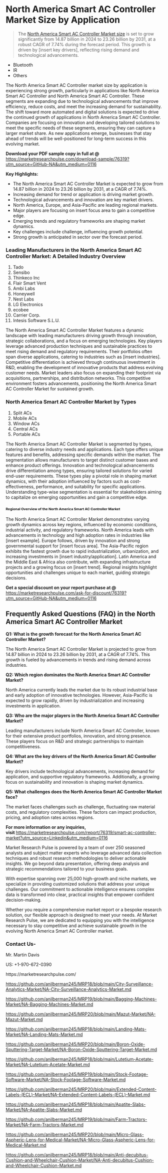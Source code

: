 <h1>North America Smart AC Controller Market&nbsp;Size by Application</h1><blockquote><p>The <a href="https://marketresearchpulse.com/download-sample/76319?utm_source=GitHub-NA&amp;utm_medium=0116">North America Smart AC Controller Market size</a> is set to grow significantly from 14.87 billion in 2024 to 23.26 billion by 2031, at a robust CAGR of 7.74% during the forecast period. This growth is driven by [insert key drivers], reflecting rising demand and technological advancements.</p></blockquote><ul><li>Bluetooth<li> IR<li> Others</li></ul><p>The North America Smart AC Controller market size by application is experiencing strong growth, particularly in applications like North America Smart AC Controller and North America Smart AC Controller. These segments are expanding due to technological advancements that improve efficiency, reduce costs, and meet the increasing demand for sustainability. The shift toward more automated and digital solutions is expected to drive the continued growth of applications in North America Smart AC Controller. Companies are focusing on innovation and developing tailored solutions to meet the specific needs of these segments, ensuring they can capture a larger market share. As new applications emerge, businesses that stay ahead of trends will be well-positioned for long-term success in this evolving market.</p><p><strong>Download your PDF sample copy in full at @ </strong><a href="https://marketresearchpulse.com/download-sample/76319?utm_source=GitHub-NA&amp;utm_medium=0116">https://marketresearchpulse.com/download-sample/76319?utm_source=GitHub-NA&amp;utm_medium=0116</a></p><p><strong>Key Highlights: </strong></p><ul><li>The North America Smart AC Controller Market is expected to grow from 14.87 billion in 2024 to 23.26 billion by 2031, at a CAGR of 7.74%.</li><li>Increasing demand for trend or application is driving market growth.</li><li>Technological advancements and innovation are key market drivers.</li><li>North America, Europe, and Asia-Pacific are leading regional markets.</li><li>Major players are focusing on insert focus area to gain a competitive edge.</li><li>Emerging trends and regulatory frameworks are shaping market dynamics.</li><li>Key challenges include challenge, influencing growth potential.</li><li>Strong growth is anticipated in sector over the forecast period.</li></ul><h3>Leading Manufacturers in the North America Smart AC Controller Market: A Detailed Industry Overview</h3><ol><li>Tado</li><li>Sensibo</li><li>Thinkeco Inc</li><li>Flair Smart Vent</li><li>Ambi Labs</li><li>Honeywell</li><li>Nest Labs</li><li>LG Electronics</li><li>ecobee</li><li>Carrier Corp.</li><li>Intesis Software S.L.U.</li></ol><div class="flex max-w-full flex-col flex-grow"><div class="min-h-8 text-message flex w-full flex-col items-end gap-2 whitespace-normal break-words [.text-message+&amp;]:mt-5" dir="auto" data-message-author-role="assistant" data-message-id="fd8432e4-4910-450d-b182-61b7bfb0a01f" data-message-model-slug="gpt-4o"><div class="flex w-full flex-col gap-1 empty:hidden first:pt-[3px]"><div class="markdown prose w-full break-words dark:prose-invert light"><p>The North America Smart AC Controller Market features a dynamic landscape with leading manufacturers driving growth through innovation, strategic collaborations, and a focus on emerging technologies. Key players leverage advanced production techniques and sustainable practices to meet rising demand and regulatory requirements. Their portfolios often span diverse applications, catering to industries such as [insert industries]. Competitive differentiation is achieved through continuous investment in R&amp;D, enabling the development of innovative products that address evolving customer needs. Market leaders also focus on expanding their footprint via acquisitions, partnerships, and distribution networks. This competitive environment fosters advancements, positioning the North America Smart AC Controller Market for sustained growth.</p></div></div></div></div><h3>North America Smart AC Controller Market by Types</h3><ol><li>Split ACs<li> Mobile ACs<li> Window ACs<li> Central ACs<li> Portable ACs</li></ol><div class="flex max-w-full flex-col flex-grow"><div class="min-h-8 text-message flex w-full flex-col items-end gap-2 whitespace-normal break-words [.text-message+&amp;]:mt-5" dir="auto" data-message-author-role="assistant" data-message-id="084470be-0bb7-4664-bddf-5156b4f41249" data-message-model-slug="gpt-4o-mini"><div class="flex w-full flex-col gap-1 empty:hidden first:pt-[3px]"><div class="markdown prose w-full break-words dark:prose-invert light"><p>The North America Smart AC Controller Market is segmented by types, catering to diverse industry needs and applications. Each type offers unique features and benefits, addressing specific demands within the market. The segmentation allows manufacturers to target distinct customer bases and enhance product offerings. Innovation and technological advancements drive differentiation among types, ensuring tailored solutions for varied end-user requirements. These types play a pivotal role in shaping market dynamics, with their adoption influenced by factors such as cost-effectiveness, performance, and suitability for specific applications. Understanding type-wise segmentation is essential for stakeholders aiming to capitalize on emerging opportunities and gain a competitive edge.</p></div></div></div></div><h3><span style="font-size: 11px;">Regional Overview of the North America Smart AC Controller Market</span></h3><div class="flex max-w-full flex-col flex-grow"><div class="min-h-8 text-message flex w-full flex-col items-end gap-2 whitespace-normal break-words [.text-message+&amp;]:mt-5" dir="auto" data-message-author-role="assistant" data-message-id="e9038762-ce64-4e30-91c9-9bd413514231" data-message-model-slug="gpt-4o-mini"><div class="flex w-full flex-col gap-1 empty:hidden first:pt-[3px]"><div class="markdown prose w-full break-words dark:prose-invert light"><p>The North America Smart AC Controller Market demonstrates varying growth dynamics across key regions, influenced by economic conditions, industrial activity, and regulatory frameworks. North America leads with advancements in technology and high adoption rates in industries like [insert example]. Europe follows, driven by innovation and strong governmental support for [insert focus area]. The Asia-Pacific region exhibits the fastest growth due to rapid industrialization, urbanization, and increasing investments in [insert industry/application]. Latin America and the Middle East &amp; Africa also contribute, with expanding infrastructure projects and a growing focus on [insert trend]. Regional insights highlight opportunities and challenges unique to each market, guiding strategic decisions.</p></div></div></div></div><p><strong>Get a special discount on your report purchase at @ </strong><a href="https://marketresearchpulse.com/ask-for-discount/76319?utm_source=GitHub-NA&amp;utm_medium=0116">https://marketresearchpulse.com/ask-for-discount/76319?utm_source=GitHub-NA&amp;utm_medium=0116</a></p><h2>Frequently Asked Questions (FAQ) in the North America Smart AC Controller Market</h2><p><strong>Q1: What is the growth forecast for the North America Smart AC Controller Market?</strong></p><p>The North America Smart AC Controller Market is projected to grow from 14.87 billion in 2024 to 23.26 billion by 2031, at a CAGR of 7.74%. This growth is fueled by advancements in trends and rising demand across industries.</p><p><strong>Q2: Which region dominates the North America Smart AC Controller Market?</strong></p><p>North America currently leads the market due to its robust industrial base and early adoption of innovative technologies. However, Asia-Pacific is expected to grow rapidly, driven by industrialization and increasing investments in application.</p><p><strong>Q3: Who are the major players in the North America Smart AC Controller Market?</strong></p><p>Leading manufacturers include North America Smart AC Controller, known for their extensive product portfolios, innovation, and strong presence. These players focus on R&amp;D and strategic partnerships to maintain competitiveness.</p><p><strong>Q4: What are the key drivers of the North America Smart AC Controller Market?</strong></p><p>Key drivers include technological advancements, increasing demand for application, and supportive regulatory frameworks. Additionally, a growing focus on sustainability and innovation is shaping market dynamics.</p><p><strong>Q5: What challenges does the North America Smart AC Controller Market face?</strong></p><p>The market faces challenges such as challenge, fluctuating raw material costs, and regulatory complexities. These factors can impact production, pricing, and adoption rates across regions.</p><p><strong>For more information or any inquiries, visit&nbsp;</strong><a href="https://marketresearchpulse.com/report/76319/smart-ac-controller-market?utm_source=Linkedin&utm_medium=0116">https://marketresearchpulse.com/report/76319/smart-ac-controller-market?utm_source=Linkedin&utm_medium=0116</a></p><p>Market Research Pulse is powered by a team of over 250 seasoned analysts and subject matter experts who leverage advanced data collection techniques and robust research methodologies to deliver actionable insights. We go beyond data presentation, offering deep analysis and strategic recommendations tailored to your business goals.</p><p>With expertise spanning over 25,000 high-growth and niche markets, we specialize in providing customized solutions that address your unique challenges. Our commitment to actionable intelligence ensures complex data is transformed into clear, practical insights that empower confident decision-making.</p><p>Whether you require a comprehensive market report or a bespoke research solution, our flexible approach is designed to meet your needs. At Market Research Pulse, we are dedicated to equipping you with the intelligence necessary to stay competitive and achieve sustainable growth in the evolving North America Smart AC Controller market.</p><h3><strong>Contact Us-</strong></h3><p>Mr. Martin Davis</p><p>US: +1-970-672-0390</p><p>https://marketresearchpulse.com/</p><p><a href="https://github.com/anilberman245/MRP18/blob/main/City-Surveillance-Analytics-Market/NA-City-Surveillance-Analytics-Market.md">https://github.com/anilberman245/MRP18/blob/main/City-Surveillance-Analytics-Market/NA-City-Surveillance-Analytics-Market.md</a></p><p><a href="https://github.com/anilberman245/MRP19/blob/main/Bagging-Machines-Market/NA-Bagging-Machines-Market.md">https://github.com/anilberman245/MRP19/blob/main/Bagging-Machines-Market/NA-Bagging-Machines-Market.md</a></p><p><a href="https://github.com/anilberman245/MRP20/blob/main/Mazut-Market/NA-Mazut-Market.md">https://github.com/anilberman245/MRP20/blob/main/Mazut-Market/NA-Mazut-Market.md</a></p><p><a href="https://github.com/anilberman245/MRP18/blob/main/Landing-Mats-Market/NA-Landing-Mats-Market.md">https://github.com/anilberman245/MRP18/blob/main/Landing-Mats-Market/NA-Landing-Mats-Market.md</a></p><p><a href="https://github.com/anilberman245/MRP20/blob/main/Boron-Oxide-Sputtering-Target-Market/NA-Boron-Oxide-Sputtering-Target-Market.md">https://github.com/anilberman245/MRP20/blob/main/Boron-Oxide-Sputtering-Target-Market/NA-Boron-Oxide-Sputtering-Target-Market.md</a></p><p><a href="https://github.com/anilberman245/MRP18/blob/main/Lutetium-Acetate-Market/NA-Lutetium-Acetate-Market.md">https://github.com/anilberman245/MRP18/blob/main/Lutetium-Acetate-Market/NA-Lutetium-Acetate-Market.md</a></p><p><a href="https://github.com/anilberman245/MRP19/blob/main/Stock-Footage-Software-Market/NA-Stock-Footage-Software-Market.md">https://github.com/anilberman245/MRP19/blob/main/Stock-Footage-Software-Market/NA-Stock-Footage-Software-Market.md</a></p><p><a href="https://github.com/anilberman245/MRP20/blob/main/Extended-Content-Labels-(ECL)-Market/NA-Extended-Content-Labels-(ECL)-Market.md">https://github.com/anilberman245/MRP20/blob/main/Extended-Content-Labels-(ECL)-Market/NA-Extended-Content-Labels-(ECL)-Market.md</a></p><p><a href="https://github.com/anilberman245/MRP18/blob/main/Apatite-Slabs-Market/NA-Apatite-Slabs-Market.md">https://github.com/anilberman245/MRP18/blob/main/Apatite-Slabs-Market/NA-Apatite-Slabs-Market.md</a></p><p><a href="https://github.com/anilberman245/MRP19/blob/main/Farm-Tractors-Market/NA-Farm-Tractors-Market.md">https://github.com/anilberman245/MRP19/blob/main/Farm-Tractors-Market/NA-Farm-Tractors-Market.md</a></p><p><a href="https://github.com/anilberman245/MRP20/blob/main/Micro-Glass-Aspheric-Lens-for-Medical-Market/NA-Micro-Glass-Aspheric-Lens-for-Medical-Market.md">https://github.com/anilberman245/MRP20/blob/main/Micro-Glass-Aspheric-Lens-for-Medical-Market/NA-Micro-Glass-Aspheric-Lens-for-Medical-Market.md</a></p><p><a href="https://github.com/anilberman245/MRP18/blob/main/Anti-decubitus-Cushion-and-Wheelchair-Cushion-Market/NA-Anti-decubitus-Cushion-and-Wheelchair-Cushion-Market.md">https://github.com/anilberman245/MRP18/blob/main/Anti-decubitus-Cushion-and-Wheelchair-Cushion-Market/NA-Anti-decubitus-Cushion-and-Wheelchair-Cushion-Market.md</a></p>
